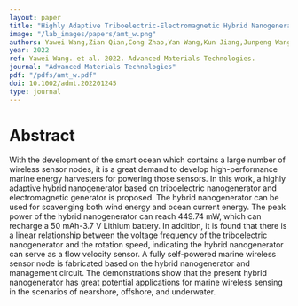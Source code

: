 ```yaml
---
layout: paper
title: "Highly Adaptive Triboelectric-Electromagnetic Hybrid Nanogenerator for Scavenging Flow Energy and Self-Powered Marine Wireless Sensing"
image: "/lab_images/papers/amt_w.png"
authors: Yawei Wang,Zian Qian,Cong Zhao,Yan Wang,Kun Jiang,Junpeng Wang,Zhaochen Meng,Fangming Li,Chuanqing Zhu,Pengfei Chen,Hao Wang,Minyi Xu
year: 2022
ref: Yawei Wang. et al. 2022. Advanced Materials Technologies.
journal: "Advanced Materials Technologies"
pdf: "/pdfs/amt_w.pdf"
doi: 10.1002/admt.202201245
type: journal
---
```


# Abstract

With the development of the smart ocean which contains a large number of wireless sensor nodes, it is a great demand to develop high-performance marine energy harvesters for powering those sensors. In this work, a highly adaptive hybrid nanogenerator based on triboelectric nanogenerator and electromagnetic generator is proposed. The hybrid nanogenerator can be used for scavenging both wind energy and ocean current energy. The peak power of the hybrid nanogenerator can reach 449.74 mW, which can recharge a 50 mAh-3.7 V Lithium battery. In addition, it is found that there is a linear relationship between the voltage frequency of the triboelectric nanogenerator and the rotation speed, indicating the hybrid nanogenerator can serve as a flow velocity sensor. A fully self-powered marine wireless sensor node is fabricated based on the hybrid nanogenerator and management circuit. The demonstrations show that the present hybrid nanogenerator has great potential applications for marine wireless sensing in the scenarios of nearshore, offshore, and underwater.

